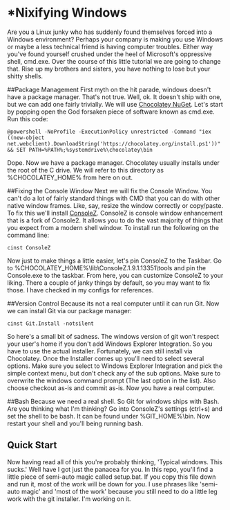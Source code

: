*Nixifying Windows
==================
Are you a Linux junky who has suddenly found themselves forced into a Windows environment?
Perhaps your company is making you use Windows or maybe a less technical friend is having computer troubles.
Either way you've found yourself crushed under the heel of Microsoft's oppressive shell, cmd.exe.
Over the course of this little tutorial we are going to change that.
Rise up my brothers and sisters, you have nothing to lose but your shitty shells.

##Package Management
First myth on the hit parade, windows doesn't have a package manager. 
That's not true.
Well, ok. It doesn't ship with one, but we can add one fairly trivially.
We will use [Chocolatey NuGet](http://chocolatey.org/).
Let's start by popping open the God forsaken piece of software known as cmd.exe.
Run this code:
```
@powershell -NoProfile -ExecutionPolicy unrestricted -Command "iex ((new-object net.webclient).DownloadString('https://chocolatey.org/install.ps1'))" && SET PATH=%PATH%;%systemdrive%\chocolatey\bin
```
Dope. Now we have a package manager.
Chocolatey usually installs under the root of the C drive.
We will refer to this directory as %CHOCOLATEY_HOME% from here on out.

##Fixing the Console Window
Next we will fix the Console Window. You can't do a lot of fairly standard things with CMD that you can do with other native window frames.
Like, say, resize the window correctly or copy/paste.
To fix this we'll install [ConsoleZ](https://github.com/cbucher/console). 
ConsoleZ is console window enhancement that is a fork of Console2.
It allows you to do the vast majority of things that you expect from a modern shell window.
To install run the following on the command line:
```
cinst ConsoleZ
```
Now just to make things a little easier, let's pin ConsoleZ to the Taskbar.
Go to %CHOCOLATEY_HOME%\lib\ConsoleZ.1.9.1.13351\tools and pin the Console.exe to the taskbar.
From here, you can customize ConsoleZ to your liking. There a couple of janky things by default, so you may want to fix those.
I have checked in my configs for references.

##Version Control
Because its not a real computer until it can run Git.
Now we can install Git via our package manager:
```
cinst Git.Install -notsilent
```
So here's a small bit of sadness. The windows version of git won't respect your user's home if you don't add Windows Explorer Integration.
So you have to use the actual installer. Fortunately, we can still install via Chocolatey. 
Once the Installer comes up you'll need to select several options.
Make sure you select to Windows Explorer Integration and pick the simple context menu, but don't check any of the sub options.
Make sure to overwrite the windows command prompt (The last option in the list).
Also choose checkout as-is and commit as-is.
Now you have a real computer.

##Bash
Because we need a real shell.
So Git for windows ships with Bash. Are you thinking what I'm thinking?
Go into ConsoleZ's settings (ctrl+s) and set the shell to be bash.
It can be found under %GIT_HOME%\bin.
Now restart your shell and you'll being running bash.

## Quick Start
Now having read all of this you're probably thinking, 'Typical windows. This sucks.' Well have I got just the panacea for you. In this repo, you'll find a little piece of semi-auto magic called setup.bat. If you copy this file down and run it, most of the work will be down for you. I use phrases like 'semi-auto magic' and 'most of the work' because you still need to do a little leg work with the git installer. I'm working on it.
